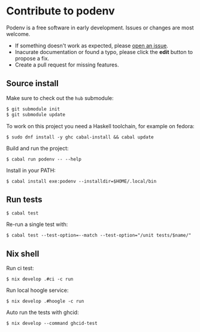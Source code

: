 # Contribute to podenv

Podenv is a free software in early development. Issues or changes are most welcome.

* If something doesn't work as expected, please [open an issue](https://github.com/podenv/podenv/issues/new).
* Inacurate documentation or found a typo, please click the **edit** button to propose a fix.
* Create a pull request for missing features.

## Source install

Make sure to check out the `hub` submodule:

```bash
$ git submodule init
$ git submodule update
```

To work on this project you need a Haskell toolchain, for example on fedora:

```ShellSession
$ sudo dnf install -y ghc cabal-install && cabal update
```

Build and run the project:

```ShellSession
$ cabal run podenv -- --help
```

Install in your PATH:

```ShellSession
$ cabal install exe:podenv --installdir=$HOME/.local/bin
```

## Run tests

```ShellSession
$ cabal test
```

Re-run a single test with:

```ShellSession
$ cabal test --test-option=--match --test-option="/unit tests/$name/"
```

## Nix shell

Run ci test:

```ShellSession
$ nix develop .#ci -c run
```

Run local hoogle service:

```ShellSession
$ nix develop .#hoogle -c run
```

Auto run the tests with ghcid:

```ShellSession
$ nix develop --command ghcid-test
```
